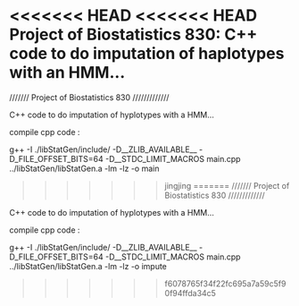<<<<<<< HEAD
<<<<<<< HEAD
Project of Biostatistics 830:
C++ code to do imputation of haplotypes with an HMM...
=======
///////    Project of Biostatistics 830  /////////////

C++ code to do imputation of hyplotypes with a HMM...

compile cpp code : 


g++ -I ./libStatGen/include/ -D__ZLIB_AVAILABLE__ -D_FILE_OFFSET_BITS=64 -D__STDC_LIMIT_MACROS main.cpp ../libStatGen/libStatGen.a -lm -lz  -o main
>>>>>>> jingjing
=======
/////// Project of Biostatistics 830 /////////////

C++ code to do imputation of hyplotypes with a HMM...

compile cpp code :

g++ -I ./libStatGen/include/ -D__ZLIB_AVAILABLE__ -D_FILE_OFFSET_BITS=64 -D__STDC_LIMIT_MACROS main.cpp ../libStatGen/libStatGen.a -lm -lz -o impute
>>>>>>> f6078765f34f22fc695a7a59c5f90f94ffda34c5
